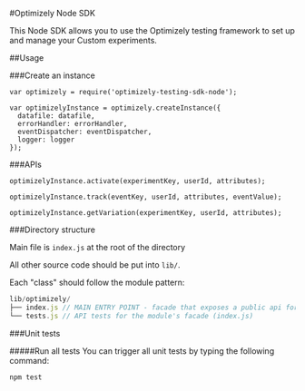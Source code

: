 #Optimizely Node SDK

This Node SDK allows you to use the Optimizely testing framework to set up and manage your Custom experiments.

##Usage

###Create an instance
```
var optimizely = require('optimizely-testing-sdk-node');

var optimizelyInstance = optimizely.createInstance({
  datafile: datafile,
  errorHandler: errorHandler,
  eventDispatcher: eventDispatcher,
  logger: logger
});
```

###APIs
```
optimizelyInstance.activate(experimentKey, userId, attributes);

optimizelyInstance.track(eventKey, userId, attributes, eventValue);

optimizelyInstance.getVariation(experimentKey, userId, attributes);
```

###Directory structure

Main file is `index.js` at the root of the directory

All other source code should be put into `lib/`.

Each "class" should follow the module pattern:
```js
lib/optimizely/
├── index.js // MAIN ENTRY POINT - facade that exposes a public api for the module
└── tests.js // API tests for the module's facade (index.js)
```

###Unit tests

#####Run all tests
You can trigger all unit tests by typing the following command:
```
npm test
```
